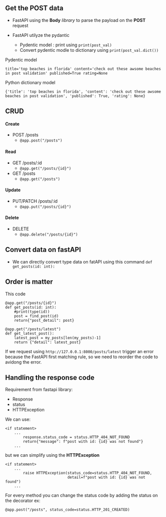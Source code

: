 ## Get the POST data
- FastAPI using the **Body** *library* to parse the payload on the **POST** request

- FastAPI utilyze the pydantic
    - Pydentic model : print using ```print(post_val)```
    - Convert pydentic modle to dictionary using ```print(post_val.dict())```

Pydentic model
```
title='top beaches in florida' content='check out these awsome beaches in post validation' published=True rating=None
```

Python dictionary model
```
{'title': 'top beaches in florida', 'content': 'check out these awsome beaches in post validation', 'published': True, 'rating': None}
```

## CRUD
#### Create
- POST /posts 
    - ```@app.post("/posts")```
#### Read
- GET /posts/:id
    - ```@app.get("/posts/{id}")```
- GET /posts
    - ```@app.get("/posts")```
#### Update
- PUT/PATCH /posts/:id
    - ```@app.put("/posts/{id}")```
#### Delete
- DELETE
    - ```@app.delete("/posts/{id}")```

## Convert data on fastAPI
- We can directly convert type data on fatAPI using this command ```def get_posts(id: int):```

## Order is matter
This code
```
@app.get("/posts/{id}")
def get_posts(id: int):
    #print(type(id))
    post = find_post(id)
    return{"post_detail": post}

@app.get("/posts/latest")
def get_latest_post():
    latest_post = my_posts[len(my_posts)-1]
    return {"detail": latest_post}
```
If we request using ```http://127.0.0.1:8000/posts/latest``` trigger an error because the FastAPI first matching rule, so we need to reorder the code to avidong the error.

## Handling the response code
Requirement from fastapi library:
- Response
- status
- HTTPException

We can use:
```
<if statement>
    ...
        response.status_code = status.HTTP_404_NOT_FOUND
        return{"message": f"post with id: {id} was not found"}
    ...
```
but we can simplify using the **HTTPException**
```
<if statement>
    ...
        raise HTTPException(status_code=status.HTTP_404_NOT_FOUND, 
                            detail=f"post with id: {id} was not found")
    ...
```
For every method you can change the status code by adding the status on the decorator ex:
```
@app.post("/posts", status_code=status.HTTP_201_CREATED)
```